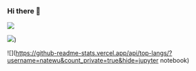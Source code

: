 ### Hi there 👋

![](https://komarev.com/ghpvc/?username=natewu)

![](https://github-readme-stats.vercel.app/api?username=natewu&count_private=true&show_icons=true&include_all_commits=true))

![](https://github-readme-stats.vercel.app/api/top-langs/?username=natewu&count_private=true&hide=jupyter notebook)

